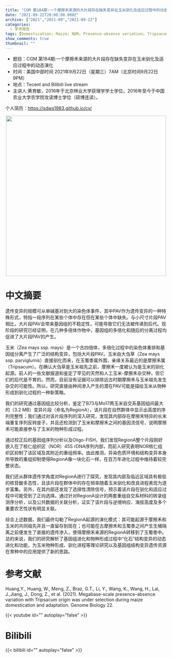 ```yaml
---
title: "CGM 第184期:一个摩擦禾来源的大片段存在缺失变异在玉米驯化及适应过程中的动态演化"
date: "2021-09-22T20:00:00.000Z"
archive: ["2021","2021-09","2021-09-22"]
categories:
  - 学术报告
tags: [Domestication; Maize; NOR; Presence-absence variation; Tripsacum]
show_comments: true
thumbnail: ""
---
```


- 题目：CGM 第184期:一个摩擦禾来源的大片段存在缺失变异在玉米驯化及适应过程中的动态演化
- 时间：美国中部时间 2021年9月22日（星期三）7AM（北京时间9月22日9PM）
- 地点：Tecent and Bilibili live stream
- 主讲人:黄育敏，2016年于北京林业大学获理学学士学位，2016年至今于中国农业大学农学院攻读博士学位（硕博连读）。

个人简历：https://sdws1983.github.io/cv/

<div align="center">
<img src="https://i.loli.net/2021/09/20/bwRj4C9dZPUsQ6t.png" height=500>
</div>

# 中文摘要

遗传变异的规模可从单碱基对到大的染色体事件，其中PAV作为遗传变异的一种特殊形式，特指一段序列在某些个体中存在但在某些个体中缺失。与小尺寸片段PAV相比，大片段PAV会带来基因组的不稳定性，可能导致它们无法被传递到后代。现阶段的研究已经证明，在几种多倍体作物中，基因组的多倍化和随后的分离过程均促进了大片段PAV的产生。

玉米（Zea mays  ssp.  mays）是一个古四倍体，多倍化过程中的染色体重排和基因组分离产生了广泛的结构变异，包括大片段PAV。玉米由大刍草（Zea mays ssp.  parviglumis）直接驯化而来，在玉蜀黍属外围，亲缘关系最近的是摩擦禾属（Tripsacum）。在确认大刍草是玉米祖先之前，摩擦禾一度被认为是玉米的驯化起源。前人的一些文献报道和鉴定了罕见的天然和人工玉米-摩擦禾杂交种，但它们的后代是不育的。然而，目前没有证据可以排除远古时期摩擦禾与玉米祖先发生杂交的可能性。所以，研究直接由种间渗入产生的潜在PAV可能是描绘玉米从物种形成到驯化过程的一种新策略。 

我们的研究通过基因组比较分析，鉴定了B73与Mo17两玉米自交系基因组间最大的（3.2 MB）变异片段（命名为RegionA），该片段在自然群体中显示出高度的序列完整性；我们通过对该片段序列的深入研究，发现其内部存在摩擦禾特异的长末端重复序列反转座子，并且还检测到了玉米和摩擦禾之间的基因流信号，说明摩擦禾可能直接参与了玉米的物种形成过程。

通过校正后的基因组序列分析以及Oligo-FISH，我们发现RegionA整个片段刚好嵌入在了核仁组织区（NOR）45S rDNA序列内部，而前人研究表明NOR核仁组织区抑制了该区域及其附近的重组频率。由此推测，异染色质环境和结构变异本身所导致的重组抑制使得RegionA像一块化石一样，在百万年进化过程中维持着较完整状态。

我们还从群体遗传学角度对RegionA进行了探究，发现其内部及临近区域具有极低的核苷酸多态性，且该片段在群体中的存在频率随着玉米驯化和改良进程表现为逐步富集。另外，在其内部还发现了选择性清除信号，预示着该片段在驯化和适应过程中可能受到了正向选择。通过针对RegionA设计的两套重组自交系材料的转录组测序分析，以及公共数据的关联分析，证实了该片段与逆境响应、海拔高度及多个重要农艺性状有明显关联。
 
综合上述数据，我们最终勾勒了RegionA起源的演化模式：其可能起源于摩擦禾和玉米的共同祖先并且一直留存到现在；也可能在古摩擦禾和玉蜀黍之间产生生殖隔离之前便发生了直接的遗传渗入，使得摩擦禾来源的RegionA转移到了玉蜀黍中。
总的来说，我们的研究解析了基因组进化和物种形成过程中“化石”结构变异的动态进化和功能，为玉米物种形成、驯化进程等理论研究以及基因组结构变异遗传资源在育种中的应用提供了新的思路。

# 参考文献

Huang,Y., Huang, W., Meng, Z., Braz, G.T., Li, Y., Wang, K., Wang, H., Lai, J.,Jiang, J., Dong, Z., et al. (2021). Megabase-scale presence-absence variation with Tripsacum origin was under selection during maize domestication and adaptation. Genome Biology 22.

{{< youtube id="" autoplay="false" >}}

# Bilibili

{{< bilibili id="" autoplay="false" >}}

